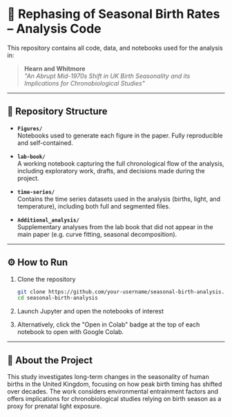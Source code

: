 # 📘 Rephasing of Seasonal Birth Rates – Analysis Code

This repository contains all code, data, and notebooks used for the analysis in:

> **Hearn and Whitmore**  
> *"An Abrupt Mid-1970s Shift in UK Birth Seasonality and its Implications for Chronobiological Studies"*

---

## 📂 Repository Structure

- **`Figures/`**  
  Notebooks used to generate each figure in the paper. Fully reproducible and self-contained.

- **`lab-book/`**  
  A working notebook capturing the full chronological flow of the analysis, including exploratory work, drafts, and decisions made during the project.

- **`time-series/`**  
  Contains the time series datasets used in the analysis (births, light, and temperature), including both full and segmented files.

- **`Additional_analysis/`**  
  Supplementary analyses from the lab book that did not appear in the main paper (e.g. curve fitting, seasonal decomposition).

---

## ⚙️ How to Run

1. Clone the repository  
   ```bash
   git clone https://github.com/your-username/seasonal-birth-analysis.git
   cd seasonal-birth-analysis
   ```

2. Launch Jupyter and open the notebooks of interest

3. Alternatively, click the "Open in Colab" badge at the top of each notebook to open with Google Colab.

---

## 🧠 About the Project

This study investigates long-term changes in the seasonality of human births in the United Kingdom, focusing on how peak birth timing has shifted over decades. The work considers environmental entrainment factors and offers implications for chronobiological studies relying on birth season as a proxy for prenatal light exposure.
